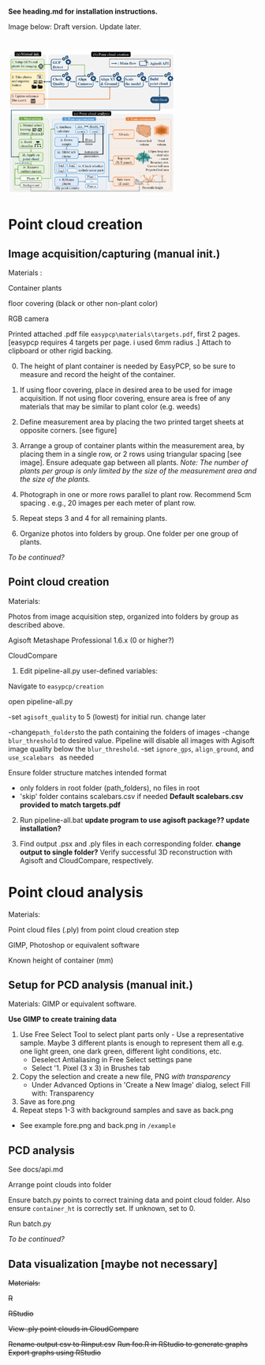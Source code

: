 **See heading.md for installation instructions.**

Image below: Draft version. Update later.

# <img src="flow.png" style="zoom:33%;" />

# Point cloud creation

## Image acquisition/capturing (manual init.)

Materials : 

Container plants

floor covering (black or other non-plant color)

RGB camera

Printed attached .pdf file `easypcp\materials\targets.pdf`, first 2 pages. [easypcp requires 4 targets per page. i used 6mm radius .] Attach to clipboard or other rigid backing.

0. The height of plant container is needed by EasyPCP, so be sure to measure and record the height of the container.

1. If using floor covering, place in desired area to be used for image acquisition. If not using floor covering, ensure area is free of any materials that may be similar to plant color (e.g. weeds)
2. Define measurement area by placing the two printed target sheets at opposite corners. [see figure]
3. Arrange a group of container plants within the measurement area, by placing them in a single row, or 2 rows using triangular spacing [see image]. Ensure adequate gap between all plants. *Note: The number of plants per group is only limited by the size of the measurement area and the size of the plants.*
4. Photograph in one or more rows parallel to plant row. Recommend 5cm spacing . e.g., 20 images per each meter of plant row.
5. Repeat steps 3 and 4 for all remaining plants.
6. Organize photos into folders by group. One folder per one group of plants.

*To be continued?*

## Point cloud creation

Materials: 

Photos from image acquisition step, organized into folders by group as described above.

Agisoft Metashape Professional 1.6.x (0 or higher?)

CloudCompare

1. Edit pipeline-all.py user-defined variables:

Navigate to `easypcp/creation`

open pipeline-all.py

-set `agisoft_quality` to 5 (lowest) for initial run. change later

-change`path_folders`to the path containing the folders of images
-change `blur_threshold` to desired value. Pipeline will disable all images with Agisoft image quality below the `blur_threshold`.
-set `ignore_gps`, `align_ground`, and `use_scalebars ` as needed

Ensure folder structure matches intended format
- only folders in root folder (path_folders), no files in root
- 'skip' folder contains scalebars.csv if needed **Default scalebars.csv provided to match targets.pdf**

2. Run pipeline-all.bat **update program to use agisoft package?? update installation?**

3. Find output .psx and .ply files in each corresponding folder. **change output to single folder?** Verify successful 3D reconstruction with Agisoft and CloudCompare, respectively.

# Point cloud analysis

Materials: 

Point cloud files (.ply) from point cloud creation step

GIMP, Photoshop or equivalent software

Known height of container (mm)

## Setup for PCD analysis (manual init.)

Materials: GIMP or equivalent software.

**Use GIMP to create training data**

1. Use Free Select Tool to select plant parts only - Use a representative sample. Maybe 3 different plants is enough to represent them all e.g. one light green, one dark green, different light conditions, etc.
	* Deselect Antialiasing in Free Select settings pane
	* Select '1. Pixel (3 x 3) in Brushes tab
2. Copy the selection and create a new file, PNG *with transparency*
	* Under Advanced Options in 'Create a New Image' dialog, select Fill with: Transparency
3. Save as fore.png
4. Repeat steps 1-3 with background samples and save as back.png

* See example fore.png and back.png in `/example`

## PCD analysis

See docs/api.md 

Arrange point clouds into folder

Ensure batch.py points to correct training data and point cloud folder. Also ensure `container_ht` is correctly set. If unknown, set to 0.

Run batch.py

*To be continued?*

## Data visualization [maybe not necessary]

~~Materials:~~ 

~~R~~

~~RStudio~~

~~View .ply point clouds in CloudCompare~~

~~Rename output csv to Rinput.csv~~
~~Run foo.R in RStudio to generate graphs~~
~~Export graphs using RStudio~~